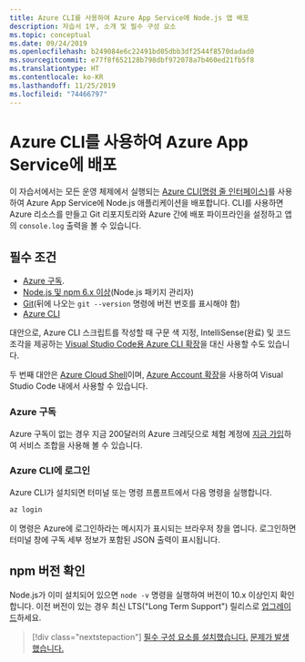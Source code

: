 ```yaml
---
title: Azure CLI를 사용하여 Azure App Service에 Node.js 앱 배포
description: 자습서 1부, 소개 및 필수 구성 요소
ms.topic: conceptual
ms.date: 09/24/2019
ms.openlocfilehash: b249084e6c22491bd05dbb3df2544f8570dadad0
ms.sourcegitcommit: e77f8f652128b798dbf972078a7b460ed21fb5f8
ms.translationtype: HT
ms.contentlocale: ko-KR
ms.lasthandoff: 11/25/2019
ms.locfileid: "74466797"
---
```

# <a name="deploy-to-azure-app-service-using-the-azure-cli"></a>Azure CLI를 사용하여 Azure App Service에 배포

이 자습서에서는 모든 운영 체제에서 실행되는 [Azure CLI(명령 줄 인터페이스)](https://docs.microsoft.com/cli/azure/overview?view=azure-cli-latest)를 사용하여 Azure App Service에 Node.js 애플리케이션을 배포합니다. CLI를 사용하면 Azure 리소스를 만들고 Git 리포지토리와 Azure 간에 배포 파이프라인을 설정하고 앱의 `console.log` 출력을 볼 수 있습니다.

## <a name="prerequisites"></a>필수 조건

- [Azure 구독](#azure-subscription).
- [Node.js 및 npm 6.x 이상](https://nodejs.org/en/download)(Node.js 패키지 관리자)
- [Git](https://git-scm.com/downloads)(뒤에 나오는 `git --version` 명령에 버전 번호를 표시해야 함)
- [Azure CLI](https://docs.microsoft.com/cli/azure/install-azure-cli)

대안으로, Azure CLI 스크립트를 작성할 때 구문 색 지정, IntelliSense(완료) 및 코드 조각을 제공하는 [Visual Studio Code용 Azure CLI 확장](https://marketplace.visualstudio.com/items?itemName=ms-vscode.azurecli)을 대신 사용할 수도 있습니다.

두 번째 대안은 [Azure Cloud Shell](https://docs.microsoft.com/azure/cloud-shell/overview)이며, [Azure Account 확장](https://marketplace.visualstudio.com/items?itemName=ms-vscode.azure-account)을 사용하여 Visual Studio Code 내에서 사용할 수 있습니다.

### <a name="azure-subscription"></a>Azure 구독

Azure 구독이 없는 경우 지금 200달러의 Azure 크레딧으로 체험 계정에 [지금 가입](https://azure.microsoft.com/free/?utm_source=campaign&utm_campaign=vscode-tutorial-node-git&mktingSource=vscode-tutorial-node-git)하여 서비스 조합을 사용해 볼 수 있습니다.

### <a name="sign-in-to-the-azure-cli"></a>Azure CLI에 로그인

Azure CLI가 설치되면 터미널 또는 명령 프롬프트에서 다음 명령을 실행합니다.

```bash
az login
```

이 명령은 Azure에 로그인하라는 메시지가 표시되는 브라우저 창을 엽니다. 로그인하면 터미널 창에 구독 세부 정보가 포함된 JSON 출력이 표시됩니다.

## <a name="check-npm-version"></a>npm 버전 확인

Node.js가 이미 설치되어 있으면 `node -v` 명령을 실행하여 버전이 10.x 이상인지 확인합니다. 이전 버전이 있는 경우 최신 LTS("Long Term Support") 릴리스로 [업그레이드](https://nodejs.org/en/download/)하세요.

> [!div class="nextstepaction"]
> [필수 구성 요소를 설치했습니다.](tutorial-vscode-azure-cli-node-02.md) [문제가 발생했습니다.](https://www.research.net/r/PWZWZ52?tutorial=node-deployment&step=getting-started)
